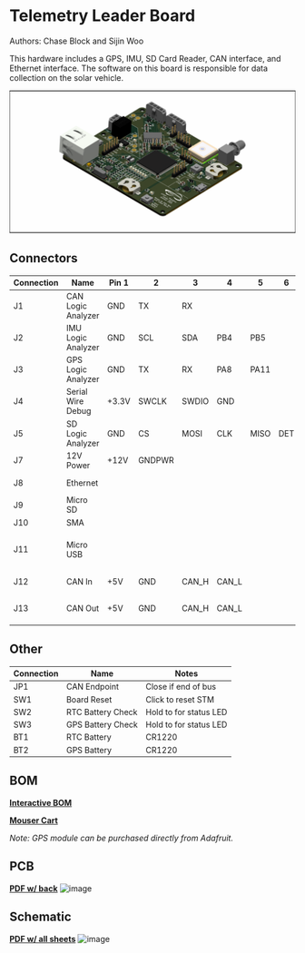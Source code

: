 # Telemetry Leader Board
Authors: Chase Block and Sijin Woo

This hardware includes a GPS, IMU, SD Card Reader, CAN interface, and Ethernet interface.
The software on this board is responsible for data collection on the solar vehicle.

![Telemetry-Primary](Telemetry-Primary.png)

## Connectors
| Connection | Name | Pin 1 | 2 | 3 | 4 | 5 | 6 | Notes |
| - | - | - | - | - | - | - | - | - |
| J1  | CAN Logic Analyzer | GND | TX | RX | | | | USART |
| J2  | IMU Logic Analyzer | GND | SCL | SDA | PB4 | PB5 | | I2C |
| J3  | GPS Logic Analyzer | GND | TX | RX | PA8 | PA11 | | USART |
| J4  | Serial Wire Debug | +3.3V | SWCLK | SWDIO | GND | | | Flashing |
| J5  | SD Logic Analyzer | GND | CS | MOSI | CLK | MISO | DET | SPI |
| J7  | 12V Power | +12V | GNDPWR | | | | | Primary power board |
| J8  | Ethernet | | | | | | | Radio connection |
| J9  | Micro SD | | | | | | | Local logging |
| J10 | SMA | | | | | | | GPS antenna |
| J11 | Micro USB | | | | | | | Serial debugging at 115,000 bauds |
| J12 | CAN In | +5V | GND | CAN_H | CAN_L | | | Interchangable with J13 |
| J13 | CAN Out | +5V | GND | CAN_H | CAN_L | | | Refer to JP1 below if end of bus |

## Other
| Connection | Name | Notes |
| - | - | - |
| JP1 | CAN Endpoint | Close if end of bus |
| SW1  | Board Reset | Click to reset STM |
| SW2  | RTC Battery Check | Hold to for status LED |
| SW3  | GPS Battery Check | Hold to for status LED |
| BT1  | RTC Battery | CR1220 |
| BT2  | GPS Battery | CR1220 |

## BOM
[**Interactive BOM**](ibom.html)

[**Mouser Cart**](https://www.mouser.com/ProjectManager/ProjectDetail.aspx?AccessID=f18cbb5175)

*Note: GPS module can be purchased directly from Adafruit.*

## PCB
[**PDF w/ back**](Telemetry-PrimaryPCB.pdf)
![image](https://github.com/lhr-solar/Telemetry-PrimaryPCB/assets/89665539/ad073740-9882-4929-ab12-1cdbe04fda4d)

## Schematic
[**PDF w/ all sheets**](Telemetry-PrimarySCH.pdf)
![image](https://github.com/lhr-solar/Telemetry-PrimaryPCB/assets/89665539/b8ef9f8d-9eff-4354-868d-d6086495b24d)
